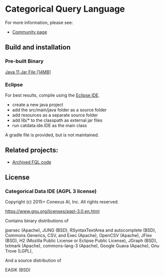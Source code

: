 Categorical Query Language
====

For more information, please see:
- <a href="http://categoricaldata.net" target="_blank">Community page</a>

Build and installation
----------------------

### Pre-built Binary

[Java 11 Jar File (14MB)](http://categoricaldata.net/cql.jar)

### Eclipse

For best results, compile using the [Eclipse IDE](http://eclipse.org/jdt/).

- create a new java project
- add the src/main/java folder as a source folder
- add resources as a separate source folder
- add lib/* to the classpath as external jar files
- run catdata.ide.IDE as the main class

A gradle file is provided, but is not maintained.

Related projects:
--------------

- [Archived FQL code](https://github.com/CategoricalData/FQL)

License
-------

### Categorical Data IDE (AGPL 3 license)

Copyright (c) 2015+ Conexus AI, Inc.  All rights reserved.

https://www.gnu.org/licenses/agpl-3.0.en.html

Contains binary distributions of

jparsec (Apache),
JUNG (BSD),
RSyntaxTextArea and autocomplete (BSD),
Commons Generics, CSV, and Exec (Apache),
OpenCSV (Apache),
JFlex (BSD),
H2 (Mozilla Public License or Eclipse Public License),
JGraph (BSD),
txtmark (Apache),
commons-lang-3 (Apache),
Google Guava (Apache),
Gnu Trove (LGPL),

And a source distribution of

EASIK (BSD)
